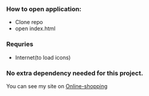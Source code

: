 ### How to open application:

* Clone repo
* open index.html

### Requries
* Internet(to load icons)


###  No extra dependency needed for this project.

You can see my site on [Online-shopping](https://hetvi-onlineshopping.netlify.app/)